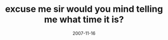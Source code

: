 ---
layout: base.njk
title : 'excuse me sir would you mind telling me what time it is?' 
view_title : 'excuse me sir would you mind telling me what time it is?' 
year : '2007' 
date : '2007-11-16' 
img_file : '/drawing/excusemesirwouldyoumindtellingmewhattimeitis.png' 
html_file : 'excusemesirwouldyoumindtellingmewhattimeitis' 
next_html : 'ithinkiamsick.html' 
year_order : '260' 
permalink : "title/{{html_file}}.html"
---